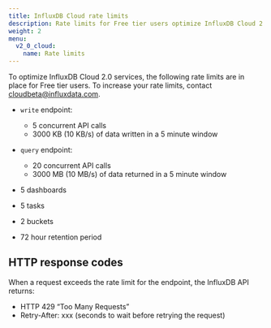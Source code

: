 ```yaml
---
title: InfluxDB Cloud rate limits
description: Rate limits for Free tier users optimize InfluxDB Cloud 2.0 services.
weight: 2
menu:
  v2_0_cloud:
    name: Rate limits
---
```


To optimize InfluxDB Cloud 2.0 services, the following rate limits are in place for Free tier users. To increase your rate limits, contact <a href="mailto:cloudbeta@influxdata.com?subject={{ $cloudName }} Feedback">cloudbeta@influxdata.com</a>.

- `write` endpoint:
  - 5 concurrent API calls
  - 3000 KB (10 KB/s) of data written in a 5 minute window

- `query` endpoint:
  - 20 concurrent API calls
  - 3000 MB (10 MB/s) of data returned in a 5 minute window

- 5 dashboards
- 5 tasks
- 2 buckets
- 72 hour retention period

## HTTP response codes

When a request exceeds the rate limit for the endpoint, the InfluxDB API returns:

- HTTP 429 “Too Many Requests”
- Retry-After: xxx (seconds to wait before retrying the request)

<!-- potential information to add moving forward?

Use HTTP headers to review the following:

?: the rate limit ceiling for a given endpoint
?: the number of requests remaining in the 4 hour window (will we provide functionality to change this window?)
?: time remaining before the rate limit resets, in <precision> seconds

## Rate limit messaging

When a request exceeds the rate limit for a given API endpoint, the API returns the following errors in the response body:

{ "errors": [ { "code": ??, "message": "??" } ] }

-->

